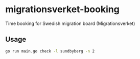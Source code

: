 # migrationsverket-booking

Time booking for Swedish migration board (Migrationsverket)

## Usage

```bash
go run main.go check -l sundbyberg -n 2
```